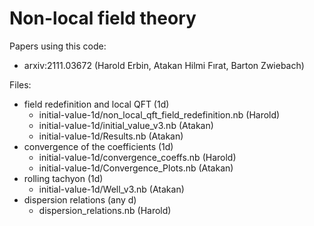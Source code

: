 # Non-local field theory

Papers using this code:
- arxiv:2111.03672 (Harold Erbin, Atakan Hilmi Fırat, Barton Zwiebach)

Files:
- field redefinition and local QFT (1d)
  - initial-value-1d/non_local_qft_field_redefinition.nb (Harold)
  - initial-value-1d/initial_value_v3.nb (Atakan)
  - initial-value-1d/Results.nb (Atakan)
- convergence of the coefficients (1d)
  - initial-value-1d/convergence_coeffs.nb (Harold)
  - initial-value-1d/Convergence_Plots.nb (Atakan)
- rolling tachyon (1d)
  - initial-value-1d/Well_v3.nb (Atakan)
- dispersion relations (any d)
  - dispersion_relations.nb (Harold)
